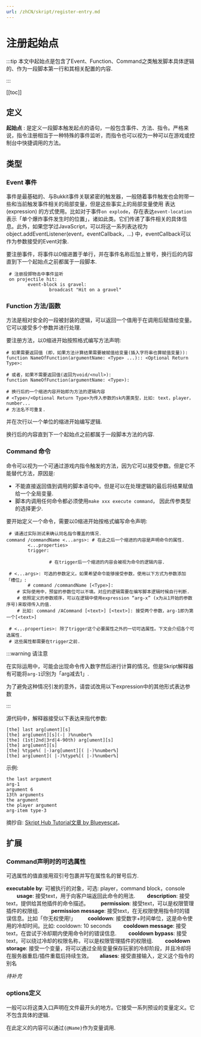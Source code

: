 ```yaml
---
url: /zhCN/skript/register-entry.md
---
```

# 注册起始点

:::tip 本文中起始点是包含了Event、Function、Command之类触发脚本具体逻辑的、作为一段脚本第一行和其相关配置的内容.

:::

\[\[toc]]

## 定义

**起始点** :   是定义一段脚本触发起点的语句，一般包含事件、方法、指令。严格来说，指令注册相当于一种特殊的事件监听，而指令也可以视为一种可以在游戏或控制台中快捷调用的方法。

## 类型

### Event 事件

事件是最基础的、与Bukkit事件关联紧密的触发器，一般随着事件触发也会附带一些和当前触发事件相关的局部变量，但是这些事实上的局部变量使用 表达(expression) 的方式使用。比如对于事件`on explode`，存在表达`event-location`表示「单个爆炸事件发生时的位置」，诸如此类。它们传递了事件相关的具体信息。此外，如果您学过JavaScript，可以将这一系列表达视为 object.addEventListener(event，eventCallback，…) 中，eventCallback可以作为参数接受的Event对象.

要注册事件，将事件以0缩进置于单行，并在事件名称后加上冒号，换行后的内容直到下一个起始点之前都属于一段脚本.

```skript
 # 注册投掷物击中事件监听
 on projectile hit:
 		event-block is gravel:
 				broadcast "Hit on a gravel" 
```

### Function 方法/函数

方法是相对安全的一段被封装的逻辑，可以返回一个值用于在调用后赋值给变量。它可以接受多个参数并进行处理.

要注册方法，以0缩进开始按照格式编写方法声明:

```skript
# 如果需要返回值 (即，如果方法计算结果需要被赋值给变量(插入字符串也算赋值变量)):
function NameOfFunction(argumentName: <Type> ...):: <Optional Return Type>:

# 或者，如果不需要返回值(返回为void/<null>):
function NameOfFunction(argumentName: <Type>):

# 换行后的一个缩进内容开始即为方法的逻辑内容
# <Type>/<Optional Return Type>为传入参数的sk内置类型，比如: text，player，number...
# 方法名不可重复.
```

并在次行以一个单位的缩进开始编写逻辑.

换行后的内容直到下一个起始点之前都属于一段脚本方法的内容.

### Command 命令

命令可以视为一个可通过游戏内指令触发的方法，因为它可以接受参数。但是它不能替代方法，原因是:

* 不能直接返回值到调用的脚本语句中。但是可以在处理逻辑的最后将结果赋值给一个全局变量.
* 脚本内调用任何命令都必须使用`make xxx execute command`， 因此传参类型的选择更少.

要开始定义一个命令，需要以0缩进开始按格式编写命令声明:

```skript
 # 请通过实际测试来确认同名指令覆盖的情况.
command /commandName <...args>: # 在此之后一个缩进的内容是声明命令的属性.
		<...properties>
		trigger:
				
				# 在trigger后一个缩进的内容会被视为命令的逻辑内容.
				
 # <...args>: 可选的参数定义。如果希望命令能够接受参数，使用以下方式为参数添加「槽位」:
 		# command /commandName [<Type>]:  
    # 实际使用中，预留的参数位可以不填。对应的逻辑需要在编写脚本逻辑时候自行判断.
    # 依照定义的参数顺序，可以在逻辑中使用expression “arg-x” (x为从1开始的参数序号)来取得传入的值.
    # 比如: command /ACommand [<text>] [<text>]: 接受两个参数，arg-1即为第一个[<text>]
    
 # <...properties>: 除了trigger这个必要属性之外的一切可选属性。下文会介绍各个可选属性.
 # 这些属性都需要在trigger之前.
```

:::warning 请注意

在实际运用中，可能会出现命令传入数字然后进行计算的情况。但是Skript解释器有可能将`arg-1`识别为「arg减去1」.

为了避免这种情况引发的意外，请尝试改用以下expression中的其他形式表达参数

:::

源代码中，解释器接受以下表达来指代参数:

```sk
[the] last arg[ument][s]
[the] arg[ument][s](-| )%number%
[the] (1st|2nd|3rd|4-90th) arg[ument][s]
[the] arg[ument][s]
[the] %type%( |-)arg[ument][( |-)%number%]
[the] arg[ument]( |-)%type%[( |-)%number%]
```

示例:

```sk
the last argument
arg-1
argument 6
13th arguments
the argument
the player argument
arg-item type-3
```

摘抄自: [Skript Hub Tutorial文章 by Blueyescat](https://skripthub.net/tutorials/10)。

## 扩展

### Command声明时的可选属性

可选属性的值直接用双引号包裹并写在属性名的冒号后方.

**executable by**: 可被执行的对象，可选: player，command block，console
　　**usage**: 接受text，用于向客户端返回此命令的用法.
　　**description**: 接受text，提供给其他插件的命令描述。
　　**permission**: 接受text，可以是权限管理插件的权限组.
　　**permission message**: 接受text，在无权限使用指令时的错误信息。比如「你无权使用!」
　　**cooldown**: 接受数字+时间单位，这是命令使用的冷却时间。比如: cooldown: 10 seconds
　　**cooldown message**: 接受text，在尝试于冷却期内使用命令时的错误信息.
　　**cooldown bypass**: 接受text，可以绕过冷却的权限名称，可以是权限管理插件的权限组.
　　**cooldown storage**: 接受一个变量，将可以通过全局变量保存玩家的冷却阶段，并且冷却将在服务器重启/插件重载后持续生效。　　**aliases**: 接受直接输入，定义这个指令的别名

*待补充*

### options定义

一般可以将这类入口声明在文件最开头的地方。它接受一系列预设的变量定义。它不包含具体的逻辑.

在此定义的内容可以通过`{@Name}`作为变量调用.
